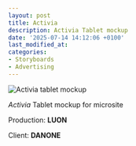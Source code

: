 ```yaml
---
layout: post
title: Activia 
description: Activia Tablet mockup
date: '2025-07-14 14:12:06 +0100'
last_modified_at:
categories:
- Storyboards
- Advertising
---
```


![Activia tablet mockup](/images/LUON_Danone_Tablet-visuals—Activia.png)


*Activia* Tablet mockup for microsite

Production: **LUON**

Client: **DANONE**